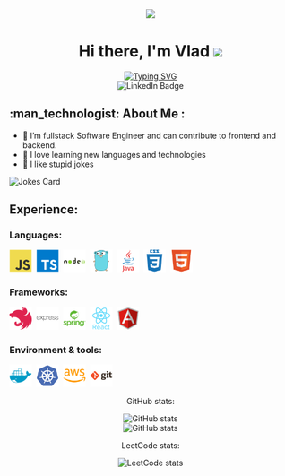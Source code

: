 <div align="center">
  <div id="header" align="center">
    <img src="https://media.giphy.com/media/jTNG3RF6EwbkpD4LZx/giphy.gif" width="400"/>
    <h1>Hi there, I'm Vlad 
    <img src="https://github.com/blackcater/blackcater/raw/main/images/Hi.gif" height="32"/></h1>
    <a href="https://git.io/typing-svg"><img src="https://readme-typing-svg.herokuapp.com?font=Monokai&weight=500&size=22&duration=4000&pause=1000&color=000000&width=435&lines=Software+engineer+from+Russia+%F0%9F%87%B7%F0%9F%87%BA" alt="Typing SVG" /></a>
  </div>
  <div id="badges">
    <img src="https://img.shields.io/badge/LinkedIn-blue?style=for-the-badge&logo=linkedin&logoColor=white" alt="LinkedIn Badge"/>
  </div>
</div>

<h2> :man_technologist: About Me : </h2>

- 🔭 I’m fullstack Software Engineer and can contribute to frontend and backend.
- 🤔 I love learning new languages and technologies
- 🤣 I like stupid jokes

![Jokes Card](https://readme-jokes.vercel.app/api)

<div>
    <h2>Experience:</h3>
  <div>
    <h3>Languages:</h3>
    <div>
      <img src="https://github.com/devicons/devicon/blob/master/icons/javascript/javascript-original.svg" title="JavaScript" alt="JavaScript" width="40" height="40"/>&nbsp;
      <img src="https://github.com/devicons/devicon/blob/master/icons/typescript/typescript-plain.svg" title="TypeScript" alt="TypeScript" width="40" height="40"/>&nbsp;
      <img src="https://github.com/devicons/devicon/blob/master/icons/nodejs/nodejs-original-wordmark.svg" title="NodeJS" alt="NodeJS" width="40" height="40"/>&nbsp;
      <img src="https://github.com/devicons/devicon/blob/master/icons/go/go-original.svg" title="Golang" alt="Golang" width="40" height="40"/>&nbsp;
      <img src="https://github.com/devicons/devicon/blob/master/icons/java/java-original-wordmark.svg" title="Java" alt="Java" width="40" height="40"/>&nbsp;
      <img src="https://github.com/devicons/devicon/blob/master/icons/css3/css3-plain-wordmark.svg"  title="CSS3" alt="CSS" width="40" height="40"/>&nbsp;
      <img src="https://github.com/devicons/devicon/blob/master/icons/html5/html5-original.svg" title="HTML5" alt="HTML" width="40" height="40"/>&nbsp;
    </div>
  </div>
  <div>
    <h3>Frameworks:</h3>
    <div>
      <img src="https://github.com/devicons/devicon/blob/master/icons/nestjs/nestjs-plain.svg" title="NestJs" alt="NestJs" width="40" height="40"/>&nbsp;
      <img src="https://github.com/devicons/devicon/blob/master/icons/express/express-original-wordmark.svg" title="Express" alt="Express" width="40" height="40"/>&nbsp;
      <img src="https://github.com/devicons/devicon/blob/master/icons/spring/spring-original-wordmark.svg" title="Spring" alt="Spring" width="40" height="40"/>&nbsp;
      <img src="https://github.com/devicons/devicon/blob/master/icons/react/react-original-wordmark.svg" title="React" alt="React" width="40" height="40"/>&nbsp;
      <img src="https://github.com/devicons/devicon/blob/master/icons/angularjs/angularjs-original.svg" title="Angular" alt="Angular" width="40" height="40"/>&nbsp;
    </div>
  </div>
  <div>
    <h3>Environment & tools:</h3>
    <div>
      <img src="https://github.com/devicons/devicon/blob/master/icons/docker/docker-plain.svg" title="Docker" alt="Docker" width="40" height="40"/>&nbsp;
      <img src="https://github.com/devicons/devicon/blob/master/icons/kubernetes/kubernetes-plain.svg" title="kubernetes" alt="kubernetes" width="40" height="40"/>&nbsp;
      <img src="https://github.com/devicons/devicon/blob/master/icons/amazonwebservices/amazonwebservices-plain-wordmark.svg" title="AWS" alt="AWS" width="40" height="40"/>&nbsp;
      <img src="https://github.com/devicons/devicon/blob/master/icons/git/git-original-wordmark.svg" title="Git" **alt="Git" width="40" height="40"/>
    </div>
  </div>
</div>
<div id="stats" align="center">
  <div>
    <p>GitHub stats:</p>
    <div><img src="http://github-profile-summary-cards.vercel.app/api/cards/profile-details?username=ReshetovItsMe&theme=github" alt="GitHub stats"/></div>
    <div><img src="https://github-readme-stats.vercel.app/api/top-langs/?username=ReshetovItsMe&layout=compact" alt="GitHub stats"/></div>
   </div>
  <div>
    <p>LeetCode stats:</p>
    <img src="https://leetcode-stats-six.vercel.app/api?username=ReshetovItsMe" alt="LeetCode stats"/>
  </div>
  <div><img src="https://komarev.com/ghpvc/?username=ReshetovItsMe&style=flat&color=blue" alt=""/></div>
</div>
